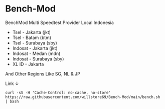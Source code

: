 # Bench-Mod
BenchMod Multi Speedtest Provider Local Indonesia
- Tsel - Jakarta (jkt)
- Tsel - Batam (btm)
- Tsel - Surabaya (sby)
- Indosat - Jakarta (jkt)
- Indosat - Medan (mdn)
- Indosat - Surabaya (sby)
- XL ID - Jakarta

And Other Regions Like SG, NL & JP

Link ↓
```
curl -sS -H 'Cache-Control: no-cache, no-store' https://raw.githubusercontent.com/willstore69/Bench-Mod/main/bench.sh | bash
```
